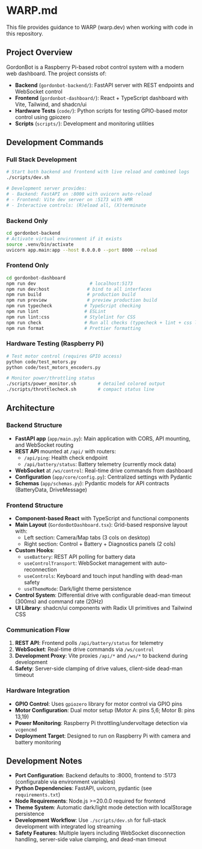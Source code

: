 # WARP.md

This file provides guidance to WARP (warp.dev) when working with code in this repository.

## Project Overview

GordonBot is a Raspberry Pi-based robot control system with a modern web dashboard. The project consists of:

- **Backend** (`gordonbot-backend/`): FastAPI server with REST endpoints and WebSocket control
- **Frontend** (`gordonbot-dashboard/`): React + TypeScript dashboard with Vite, Tailwind, and shadcn/ui
- **Hardware Tests** (`code/`): Python scripts for testing GPIO-based motor control using gpiozero
- **Scripts** (`scripts/`): Development and monitoring utilities

## Development Commands

### Full Stack Development
```bash
# Start both backend and frontend with live reload and combined logs
./scripts/dev.sh

# Development server provides:
# - Backend: FastAPI on :8000 with uvicorn auto-reload
# - Frontend: Vite dev server on :5173 with HMR
# - Interactive controls: (R)eload all, (X)terminate
```

### Backend Only
```bash
cd gordonbot-backend
# Activate virtual environment if it exists
source .venv/bin/activate
uvicorn app.main:app --host 0.0.0.0 --port 8000 --reload
```

### Frontend Only
```bash
cd gordonbot-dashboard
npm run dev                    # localhost:5173
npm run dev:host              # bind to all interfaces
npm run build                 # production build
npm run preview               # preview production build
npm run typecheck            # TypeScript checking
npm run lint                 # ESLint
npm run lint:css             # Stylelint for CSS
npm run check                # Run all checks (typecheck + lint + css lint)
npm run format               # Prettier formatting
```

### Hardware Testing (Raspberry Pi)
```bash
# Test motor control (requires GPIO access)
python code/test_motors.py
python code/test_motors_encoders.py

# Monitor power/throttling status
./scripts/power_monitor.sh        # detailed colored output
./scripts/throttlecheck.sh        # compact status line
```

## Architecture

### Backend Structure
- **FastAPI app** (`app/main.py`): Main application with CORS, API mounting, and WebSocket routing
- **REST API** mounted at `/api/` with routers:
  - `/api/ping`: Health check endpoint
  - `/api/battery/status`: Battery telemetry (currently mock data)
- **WebSocket** at `/ws/control`: Real-time drive commands from dashboard
- **Configuration** (`app/core/config.py`): Centralized settings with Pydantic
- **Schemas** (`app/schemas.py`): Pydantic models for API contracts (BatteryData, DriveMessage)

### Frontend Structure
- **Component-based React** with TypeScript and functional components
- **Main Layout** (`GordonBotDashboard.tsx`): Grid-based responsive layout with:
  - Left section: Camera/Map tabs (3 cols on desktop)
  - Right section: Control + Battery + Diagnostics panels (2 cols)
- **Custom Hooks**:
  - `useBattery`: REST API polling for battery data
  - `useControlTransport`: WebSocket management with auto-reconnection
  - `useControls`: Keyboard and touch input handling with dead-man safety
  - `useThemeMode`: Dark/light theme persistence
- **Control System**: Differential drive with configurable dead-man timeout (300ms) and command rate (20Hz)
- **UI Library**: shadcn/ui components with Radix UI primitives and Tailwind CSS

### Communication Flow
1. **REST API**: Frontend polls `/api/battery/status` for telemetry
2. **WebSocket**: Real-time drive commands via `/ws/control` 
3. **Development Proxy**: Vite proxies `/api/*` and `/ws/*` to backend during development
4. **Safety**: Server-side clamping of drive values, client-side dead-man timeout

### Hardware Integration
- **GPIO Control**: Uses `gpiozero` library for motor control via GPIO pins
- **Motor Configuration**: Dual motor setup (Motor A: pins 5,6; Motor B: pins 13,19)  
- **Power Monitoring**: Raspberry Pi throttling/undervoltage detection via `vcgencmd`
- **Deployment Target**: Designed to run on Raspberry Pi with camera and battery monitoring

## Development Notes

- **Port Configuration**: Backend defaults to :8000, frontend to :5173 (configurable via environment variables)
- **Python Dependencies**: FastAPI, uvicorn, pydantic (see `requirements.txt`)
- **Node Requirements**: Node.js >=20.0.0 required for frontend
- **Theme System**: Automatic dark/light mode detection with localStorage persistence
- **Development Workflow**: Use `./scripts/dev.sh` for full-stack development with integrated log streaming
- **Safety Features**: Multiple layers including WebSocket disconnection handling, server-side value clamping, and dead-man timeout
